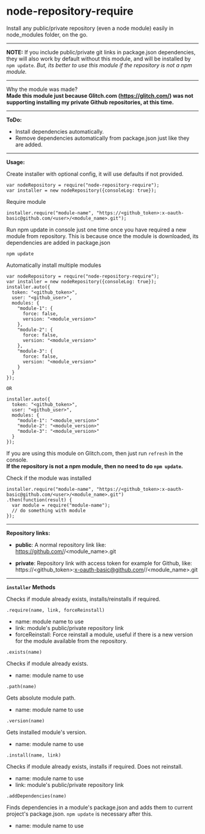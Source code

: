 # node-repository-require
Install any public/private repository (even a node module) easily in node_modules folder, on the go.

---------------------------------------------------

**NOTE:** If you include public/private git links in package.json dependencies, they will also work by default without this module, and will be installed by `npm update`. _But, its better to use this module if the repository is not a npm module._

---------------------------------------------------

Why the module was made?<br/>
**Made this module just because Glitch.com (https://glitch.com/) was not supporting installing my private Github repositories, at this time.**

---------------------------------------------------

**ToDo:**
- Install dependencies automatically.
- Remove dependencies automatically from package.json just like they are added.

---------------------------------------------------

**Usage:**

Create installer with optional config, it will use defaults if not provided.
```
var nodeRepository = require("node-repository-require");
var installer = new nodeRepository({consoleLog: true});
```

Require module
```
installer.require("module-name", "https://<github_token>:x-oauth-basic@github.com/<user>/<module_name>.git");
```

Run npm update in console just one time once you have required a new module from repository. This is because once the module is downloaded, its dependencies are added in package.json
```
npm update
```

Automatically install multiple modules
```
var nodeRepository = require("node-repository-require");
var installer = new nodeRepository({consoleLog: true});
installer.auto({
  token: "<github_token>",
  user: "<github_user>",
  modules: {
    "module-1": {
      force: false,
      version: "<module_version>"
    },
    "module-2": {
      force: false,
      version: "<module_version>"
    },
    "module-3": {
      force: false,
      version: "<module_version>"
    }
  }
});

OR

installer.auto({
  token: "<github_token>",
  user: "<github_user>",
  modules: {
    "module-1": "<module_version>"
    "module-2": "<module_version>"
    "module-3": "<module_version>"
  }
});
```

If you are using this module on Glitch.com, then just run `refresh` in the console.<br/>
**If the repository is not a npm module, then no need to do `npm update`.**

Check if the module was installed
```
installer.require("module-name", "https://<github_token>:x-oauth-basic@github.com/<user>/<module_name>.git")
.then(function(result) {
  var module = require("module-name");
  // do something with module
});
```

---------------------------------------------------

**Repository links:**

- **public**: A normal repository link like: https://github.com/<user>/<module_name>.git

- **private**: Repository link with access token for example for Github, like: https://<github_token>:x-oauth-basic@github.com/<user>/<module_name>.git

---------------------------------------------------

**`installer` Methods**

Checks if module already exists, installs/reinstalls if required.

`.require(name, link, forceReinstall)`
- name: module name to use
- link: module's public/private repository link
- forceReinstall: Force reinstall a module, useful if there is a new version for the module available from the repository.

`.exists(name)`

Checks if module already exists.

- name: module name to use

`.path(name)`

Gets absolute module path.

- name: module name to use

`.version(name)`

Gets installed module's version.

- name: module name to use

`.install(name, link)`

Checks if module already exists, installs if required. Does not reinstall.

- name: module name to use
- link: module's public/private repository link

`.addDependencies(name)`

Finds dependencies in a module's package.json and adds them to current project's package.json. `npm update` is necessary after this.

- name: module name to use